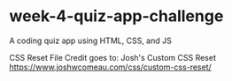 # week-4-quiz-app-challenge
A coding quiz app using HTML, CSS, and JS

CSS Reset File Credit goes to:  Josh's Custom CSS Reset
  https://www.joshwcomeau.com/css/custom-css-reset/
  
